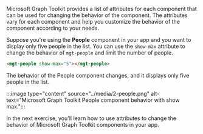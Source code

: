 Microsoft Graph Toolkit provides a list of attributes for each component that can be used for changing the behavior of the component. The attributes vary for each component and help you customize the behavior of the component according to your needs.

Suppose you're using the **People** component in your app and you want to display only five people in the list. You can use the `show-max` attribute to change the behavior of `mgt-people` and limit the number of people.

```html
<mgt-people show-max="5"></mgt-people>
```

The behavior of the People component changes, and it displays only five people in the list.

:::image type="content" source="../media/2-people.png" alt-text="Microsoft Graph Toolkit People component behavior with show max.":::

In the next exercise, you'll learn how to use attributes to change the behavior of Microsoft Graph Toolkit components in your app.
